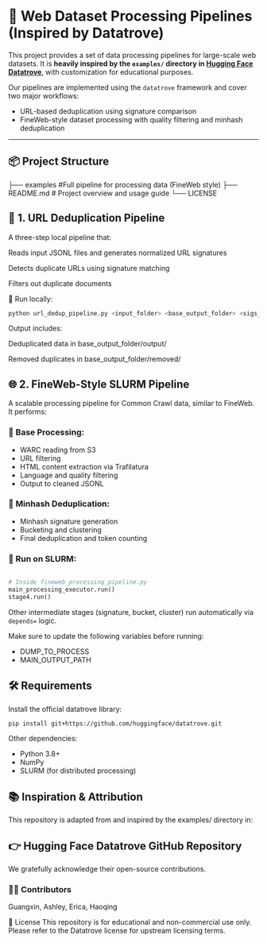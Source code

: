 # 🧠 Web Dataset Processing Pipelines (Inspired by Datatrove)

This project provides a set of data processing pipelines for large-scale web datasets.
It is **heavily inspired by the `examples/` directory in [Hugging Face Datatrove](https://github.com/huggingface/datatrove)**, with customization for educational purposes.

Our pipelines are implemented using the `datatrove` framework and cover two major workflows:

- URL-based deduplication using signature comparison
- FineWeb-style dataset processing with quality filtering and minhash deduplication

---

## 📦 Project Structure

├── examples              #Full pipeline for processing data (FineWeb style)
├── README.md                          # Project overview and usage guide
└── LICENSE

## 🔁 1. URL Deduplication Pipeline

A three-step local pipeline that:

Reads input JSONL files and generates normalized URL signatures

Detects duplicate URLs using signature matching

Filters out duplicate documents

🚀 Run locally:

```bash
python url_dedup_pipeline.py <input_folder> <base_output_folder> <sigs_dup_folder>
```

Output includes:

Deduplicated data in base_output_folder/output/

Removed duplicates in base_output_folder/removed/

## 🌐 2. FineWeb-Style SLURM Pipeline

A scalable processing pipeline for Common Crawl data, similar to FineWeb.
It performs:

### 🔹 Base Processing:

- WARC reading from S3
- URL filtering
- HTML content extraction via Trafilatura
- Language and quality filtering
- Output to cleaned JSONL

### 🔹 Minhash Deduplication:

- Minhash signature generation
- Bucketing and clustering
- Final deduplication and token counting

### 🚀 Run on SLURM:

```python

# Inside fineweb_processing_pipeline.py
main_processing_executor.run()
stage4.run()
```

Other intermediate stages (signature, bucket, cluster) run automatically via `depends=` logic.

Make sure to update the following variables before running:

- DUMP_TO_PROCESS
- MAIN_OUTPUT_PATH

## 🛠️ Requirements

Install the official datatrove library:

```bash
pip install git+https://github.com/huggingface/datatrove.git
```

Other dependencies:

- Python 3.8+
- NumPy
- SLURM (for distributed processing)

## 📚 Inspiration & Attribution

This repository is adapted from and inspired by the examples/ directory in:

## 👉 Hugging Face Datatrove GitHub Repository

We gratefully acknowledge their open-source contributions.

### 👨‍💻 Contributors

Guangxin, Ashley, Erica, Haoqing

📜 License
This repository is for educational and non-commercial use only.
Please refer to the Datatrove license for upstream licensing terms.
